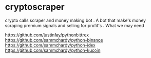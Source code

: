 # cryptoscraper
crypto calls scraper and money making bot .
A bot that make's money scraping premium signals and selling for profit's .
What we may need 

https://github.com/justinfay/pythonbittrex
https://github.com/sammchardy/python-binance
https://github.com/sammchardy/python-idex
https://github.com/sammchardy/python-kucoin
